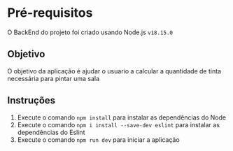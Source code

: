 # Pré-requisitos

O BackEnd do projeto foi criado usando Node.js `v18.15.0`

## Objetivo

O objetivo da aplicação é ajudar o usuario a calcular a quantidade de tinta necessária para pintar uma sala

## Instruções

1. Execute o comando `npm install` para instalar as dependências do Node
2. Execute o comando `npm i install --save-dev eslint` para instalar as dependências do Eslint
3. Execute o comando `npm run dev` para iniciar a aplicação

